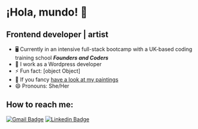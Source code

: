 # ¡Hola, mundo! :herb:
## Frontend developer | artist

- 🖥 Currently in an intensive full-stack bootcamp with a UK-based coding training school ***Founders and Coders***
- 🐝 I work as a Wordpress developer
- ⚡ Fun fact: [object Object]
- 👀 If you fancy [have a look at my paintings](https://mariapazgarcia.com/) 
- 😄 Pronouns: She/Her

<!--
**mariapaz/mariapaz** is a ✨ _special_ ✨ repository because its `README.md` (this file) appears on your GitHub profile.

Here are some ideas to get you started:
# Languages, Frameworks, & Technologies 💻
- 👩🏻‍💻 I’m currently working on ...
- 🌱 I’m currently learning ...
- 👯 I’m looking to collaborate on ...
- 🤔 I’m looking for help with ...
- 💬 Ask me about ...
- 📫 How to reach me: ...
- 😄 Pronouns: ...
- ⚡ Fun fact: ...
-->
## How to reach me:
[![Gmail Badge](https://img.shields.io/badge/-mariapazgar@gmail.com-c14438?style=flat&logo=Gmail&logoColor=white)](mailto:mariapazgar@gmail.com "Connect via Email")
[![Linkedin Badge](https://img.shields.io/badge/-mariapazgar-blue?style=flat-square&logo=Linkedin&logoColor=white&link=https://www.linkedin.com/in/maria-paz-gar/)](https://www.linkedin.com/in/maria-paz-gar/)
